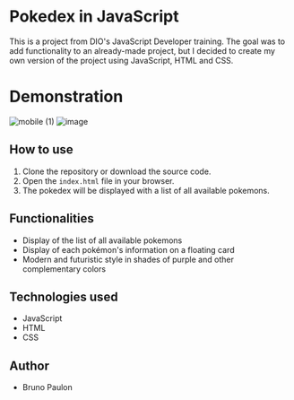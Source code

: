 # Pokedex in JavaScript

This is a project from DIO's JavaScript Developer training. The goal was to add functionality to an already-made project, but I decided to create my own version of the project using JavaScript, HTML and CSS.

# Demonstration
![mobile (1)](https://user-images.githubusercontent.com/122818137/235725393-4d4b7265-57a8-4a4e-bf42-638926950b4b.png)
![image](https://user-images.githubusercontent.com/122818137/235725535-0d699301-639f-4fa3-b6ee-beb22818a984.png)

## How to use

1. Clone the repository or download the source code.
2. Open the `index.html` file in your browser.
3. The pokedex will be displayed with a list of all available pokemons.

## Functionalities

- Display of the list of all available pokemons
- Display of each pokémon's information on a floating card
- Modern and futuristic style in shades of purple and other complementary colors

## Technologies used

- JavaScript
- HTML
- CSS

## Author

- Bruno Paulon
